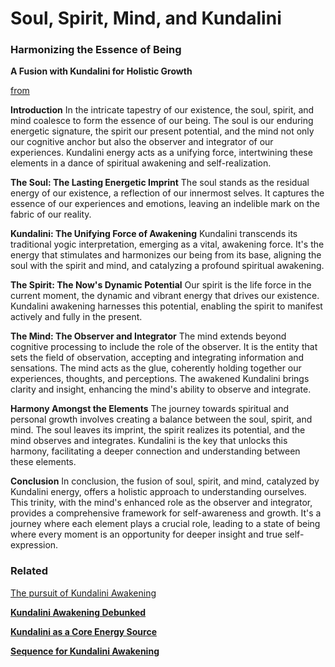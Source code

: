 # Soul, Spirit, Mind, and Kundalini

### **Harmonizing the Essence of Being**

**A Fusion with Kundalini for Holistic Growth**

[from](Soul,%20Spirit,%20Mind,%20and%20Kundalini%2022829440926a4ef18234c0ca04dc777c/from%202d5deac6da4544de8c52752c1a7a00ce.md) 

**Introduction**
In the intricate tapestry of our existence, the soul, spirit, and mind coalesce to form the essence of our being. The soul is our enduring energetic signature, the spirit our present potential, and the mind not only our cognitive anchor but also the observer and integrator of our experiences. Kundalini energy acts as a unifying force, intertwining these elements in a dance of spiritual awakening and self-realization.

**The Soul: The Lasting Energetic Imprint**
The soul stands as the residual energy of our existence, a reflection of our innermost selves. It captures the essence of our experiences and emotions, leaving an indelible mark on the fabric of our reality.

**Kundalini: The Unifying Force of Awakening**
Kundalini transcends its traditional yogic interpretation, emerging as a vital, awakening force. It's the energy that stimulates and harmonizes our being from its base, aligning the soul with the spirit and mind, and catalyzing a profound spiritual awakening.

**The Spirit: The Now's Dynamic Potential**
Our spirit is the life force in the current moment, the dynamic and vibrant energy that drives our existence. Kundalini awakening harnesses this potential, enabling the spirit to manifest actively and fully in the present.

**The Mind: The Observer and Integrator**
The mind extends beyond cognitive processing to include the role of the observer. It is the entity that sets the field of observation, accepting and integrating information and sensations. The mind acts as the glue, coherently holding together our experiences, thoughts, and perceptions. The awakened Kundalini brings clarity and insight, enhancing the mind's ability to observe and integrate.

**Harmony Amongst the Elements**
The journey towards spiritual and personal growth involves creating a balance between the soul, spirit, and mind. The soul leaves its imprint, the spirit realizes its potential, and the mind observes and integrates. Kundalini is the key that unlocks this harmony, facilitating a deeper connection and understanding between these elements.

**Conclusion**
In conclusion, the fusion of soul, spirit, and mind, catalyzed by Kundalini energy, offers a holistic approach to understanding ourselves. This trinity, with the mind's enhanced role as the observer and integrator, provides a comprehensive framework for self-awareness and growth. It's a journey where each element plays a crucial role, leading to a state of being where every moment is an opportunity for deeper insight and true self-expression.

### Related

[The pursuit of Kundalini Awakening](The%20pursuit%20of%20Kundalini%20Awakening%2013c298b308b64e7fba259a324d1b487e.md)

[**Kundalini Awakening Debunked**](Kundalini%20Awakening%20Debunked%20baa97cc361b049c1a5563ec46da49963.md)

[**Kundalini as a Core Energy Source**](Kundalini%20as%20a%20Core%20Energy%20Source%20d514a9fa09654c76b170590dea92ca22.md)

[**Sequence for Kundalini Awakening**](Sequence%20for%20Kundalini%20Awakening%207df5fb24a4cb4897b7e13f6816ad4422.md)